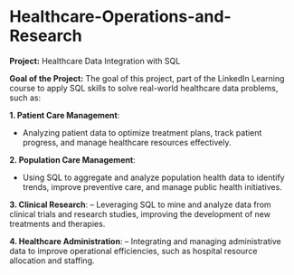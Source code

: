 # Healthcare-Operations-and-Research


**Project:** Healthcare Data Integration with SQL

**Goal of the Project:** The goal of this project, part of the LinkedIn Learning course to apply SQL skills to solve real-world healthcare data problems, such as:

**1. Patient Care Management**: 
- Analyzing patient data to optimize treatment plans, track patient progress, and manage healthcare resources effectively.

**2. Population Care Management**:
- Using SQL to aggregate and analyze population health data to identify trends, improve preventive care, and manage public health initiatives.

**3. Clinical Research**:
– Leveraging SQL to mine and analyze data from clinical trials and research studies, improving the development of new treatments and therapies.

**4. Healthcare Administration**:
– Integrating and managing administrative data to improve operational efficiencies, such as hospital resource allocation and staffing.
